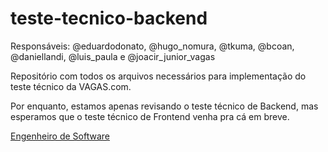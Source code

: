 # teste-tecnico-backend

Responsáveis: @eduardodonato, @hugo_nomura, @tkuma, @bcoan, @daniellandi, @luis_paula e @joacir_junior_vagas

Repositório com todos os arquivos necessários para implementação do teste técnico da VAGAS.com.

Por enquanto, estamos apenas revisando o teste técnico de Backend, mas esperamos que o teste técnico de Frontend venha pra cá em breve.

[Engenheiro de Software](teste-backend.md)
